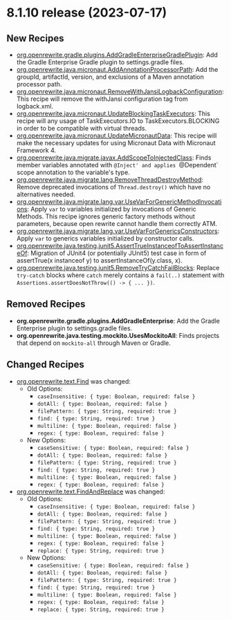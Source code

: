 # 8.1.10 release (2023-07-17)

## New Recipes

* [org.openrewrite.gradle.plugins.AddGradleEnterpriseGradlePlugin](../../../recipes/gradle/plugins/addgradleenterprisegradleplugin): Add the Gradle Enterprise Gradle plugin to settings.gradle files. 
* [org.openrewrite.java.micronaut.AddAnnotationProcessorPath](../../../recipes/java/micronaut/addannotationprocessorpath): Add the groupId, artifactId, version, and exclusions of a Maven annotation processor path. 
* [org.openrewrite.java.micronaut.RemoveWithJansiLogbackConfiguration](../../../recipes/java/micronaut/removewithjansilogbackconfiguration): This recipe will remove the withJansi configuration tag from logback.xml. 
* [org.openrewrite.java.micronaut.UpdateBlockingTaskExecutors](../../../recipes/java/micronaut/updateblockingtaskexecutors): This recipe will any usage of TaskExecutors.IO to TaskExecutors.BLOCKING in order to be compatible with virtual threads. 
* [org.openrewrite.java.micronaut.UpdateMicronautData](../../../recipes/java/micronaut/updatemicronautdata): This recipe will make the necessary updates for using Micronaut Data with Micronaut Framework 4. 
* [org.openrewrite.java.migrate.javax.AddScopeToInjectedClass](../../../recipes/java/migrate/javax/addscopetoinjectedclass): Finds member variables annotated with `@Inject' and applies `@Dependent` scope annotation to the variable's type. 
* [org.openrewrite.java.migrate.lang.RemoveThreadDestroyMethod](../../../recipes/java/migrate/lang/removethreaddestroymethod): Remove deprecated invocations of `Thread.destroy()` which have no alternatives needed. 
* [org.openrewrite.java.migrate.lang.var.UseVarForGenericMethodInvocations](../../../recipes/java/migrate/lang/var/usevarforgenericmethodinvocations): Apply `var` to variables initialized by invocations of Generic Methods. This recipe ignores generic factory methods without parameters, because open rewrite cannot handle them correctly ATM. 
* [org.openrewrite.java.migrate.lang.var.UseVarForGenericsConstructors](../../../recipes/java/migrate/lang/var/usevarforgenericsconstructors): Apply `var` to generics variables initialized by constructor calls. 
* [org.openrewrite.java.testing.junit5.AssertTrueInstanceofToAssertInstanceOf](../../../recipes/java/testing/junit5/asserttrueinstanceoftoassertinstanceof): Migration of JUnit4 (or potentially JUnit5) test case in form of assertTrue(x instanceof y) to assertInstanceOf(y.class, x). 
* [org.openrewrite.java.testing.junit5.RemoveTryCatchFailBlocks](../../../recipes/java/testing/junit5/removetrycatchfailblocks): Replace `try-catch` blocks where `catch` merely contains a `fail(..)` statement with `Assertions.assertDoesNotThrow(() -> { ... })`. 

## Removed Recipes

* **org.openrewrite.gradle.plugins.AddGradleEnterprise**: Add the Gradle Enterprise plugin to settings.gradle files. 
* **org.openrewrite.java.testing.mockito.UsesMockitoAll**: Finds projects that depend on `mockito-all` through Maven or Gradle. 

## Changed Recipes

* [org.openrewrite.text.Find](../../../recipes/text/find) was changed:
  * Old Options:
    * `caseInsensitive: { type: Boolean, required: false }`
    * `dotAll: { type: Boolean, required: false }`
    * `filePattern: { type: String, required: true }`
    * `find: { type: String, required: true }`
    * `multiline: { type: Boolean, required: false }`
    * `regex: { type: Boolean, required: false }`
  * New Options:
    * `caseSensitive: { type: Boolean, required: false }`
    * `dotAll: { type: Boolean, required: false }`
    * `filePattern: { type: String, required: true }`
    * `find: { type: String, required: true }`
    * `multiline: { type: Boolean, required: false }`
    * `regex: { type: Boolean, required: false }`
* [org.openrewrite.text.FindAndReplace](../../../recipes/text/findandreplace) was changed:
  * Old Options:
    * `caseInsensitive: { type: Boolean, required: false }`
    * `dotAll: { type: Boolean, required: false }`
    * `filePattern: { type: String, required: true }`
    * `find: { type: String, required: true }`
    * `multiline: { type: Boolean, required: false }`
    * `regex: { type: Boolean, required: false }`
    * `replace: { type: String, required: true }`
  * New Options:
    * `caseSensitive: { type: Boolean, required: false }`
    * `dotAll: { type: Boolean, required: false }`
    * `filePattern: { type: String, required: true }`
    * `find: { type: String, required: true }`
    * `multiline: { type: Boolean, required: false }`
    * `regex: { type: Boolean, required: false }`
    * `replace: { type: String, required: true }`

